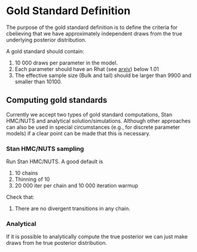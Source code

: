 Gold Standard Definition
========================

The purpose of the gold standard definition is to define the criteria for cbelieving that we have approximately independent draws from the true underlying posterior distribution.

A gold standard should contain:
1. 10 000 draws per parameter in the model.
1. Each parameter should have an Rhat (see [arxiv](https://arxiv.org/abs/1903.08008)) below 1.01
1. The effective sample size (Bulk and tail) should be larger than 9900 and smaller than 10100.


Computing gold standards
------
Currently we accept two types of gold standard computations, Stan HMC/NUTS and analytical solution/simulations. Although other approaches can also be used in special circumstances (e.g., for discrete parameter models) if a clear point can be made that this is necessary.

### Stan HMC/NUTS sampling

Run Stan HMC/NUTS. A good default is
1. 10 chains
1. Thinning of 10
1. 20 000 iter per chain and 10 000 iteration warmup

Check that:
1. There are no divergent transitions in any chain.

### Analytical

If it is possible to analytically compute the true posterior we can just make draws from he true posterior distribution.
